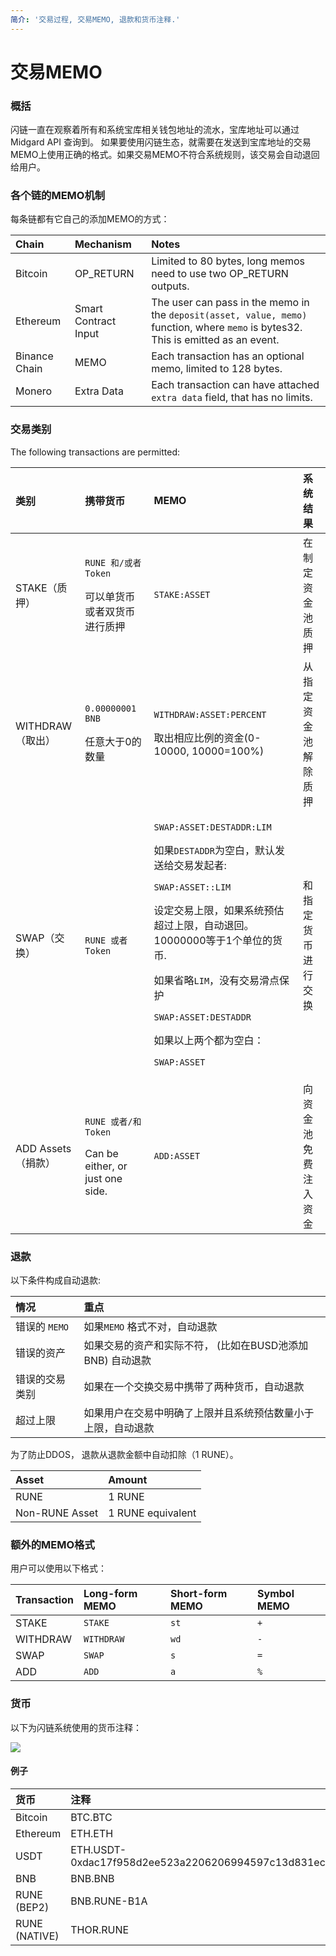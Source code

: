 ```yaml
---
简介: '交易过程, 交易MEMO, 退款和货币注释.'
---
```


# 交易MEMO

### 概括

闪链一直在观察着所有和系统宝库相关钱包地址的流水，宝库地址可以通过Midgard API 查询到。
如果要使用闪链生态，就需要在发送到宝库地址的交易MEMO上使用正确的格式。如果交易MEMO不符合系统规则，该交易会自动退回给用户。

### 各个链的MEMO机制

每条链都有它自己的添加MEMO的方式：

| Chain | Mechanism | Notes |
| :--- | :--- | :--- |
| Bitcoin | OP\_RETURN | Limited to 80 bytes, long memos need to use two OP\_RETURN outputs. |
| Ethereum | Smart Contract Input | The user can pass in the memo in the `deposit(asset, value, memo)` function, where `memo` is bytes32. This is emitted as an event.  |
| Binance Chain | MEMO | Each transaction has an optional memo, limited to 128 bytes.  |
| Monero | Extra Data | Each transaction can have attached `extra data` field, that has no limits.  |

### 交易类别

The following transactions are permitted:

<table>
  <thead>
    <tr>
      <th style="text-align:left">类别</th>
      <th style="text-align:left">携带货币</th>
      <th style="text-align:left">MEMO</th>
      <th style="text-align:left">系统结果</th>
    </tr>
  </thead>
  <tbody>
    <tr>
      <td style="text-align:left">STAKE（质押）</td>
      <td style="text-align:left">
        <p><code>RUNE 和/或者 Token</code>
        </p>
        <p>可以单货币或者双货币进行质押</p>
      </td>
      <td style="text-align:left"><code>STAKE:ASSET</code>
      </td>
      <td style="text-align:left">在制定资金池质押</td>
    </tr>
    <tr>
      <td style="text-align:left">WITHDRAW（取出）</td>
      <td style="text-align:left">
        <p><code>0.00000001 BNB</code>
        </p>
        <p>任意大于0的数量</p>
      </td>
      <td style="text-align:left">
        <p><code>WITHDRAW:ASSET:PERCENT</code>
        </p>
        <p>取出相应比例的资金(0-10000, 10000=100%)</p>
      </td>
      <td style="text-align:left">从指定资金池解除质押</td>
    </tr>
    <tr>
      <td style="text-align:left">SWAP（交换）</td>
      <td style="text-align:left">
        <p><code>RUNE 或者 Token</code>
        </p>
      </td>
      <td style="text-align:left">
        <p><code>SWAP:ASSET:DESTADDR:LIM</code>
        </p>
        <p>如果<code>DESTADDR</code>为空白，默认发送给交易发起者:</p>
        <p><code>SWAP:ASSET::LIM</code>
          <br />
        </p>
        <p>设定交易上限，如果系统预估超过上限，自动退回。
          10000000等于1个单位的货币.</p>
        <p></p>
        <p>如果省略<code>LIM</code>，没有交易滑点保护</p>
        <p> <code>SWAP:ASSET:DESTADDR</code>
        </p>
        <p></p>
        <p>如果以上两个都为空白：</p>
        <p> <code>SWAP:ASSET</code>
        </p>
      </td>
      <td style="text-align:left">和指定货币进行交换</td>
    </tr>
    <tr>
      <td style="text-align:left">ADD Assets（捐款）</td>
      <td style="text-align:left">
        <p><code>RUNE 或者/和 Token</code>
        </p>
        <p>Can be either, or just one side.</p>
      </td>
      <td style="text-align:left"><code>ADD:ASSET</code>
      </td>
      <td style="text-align:left">向资金池免费注入资金</td>
    </tr>
  </tbody>
</table>

### 退款

以下条件构成自动退款:

| 情况 | 重点 |
| :--- | :--- |
| 错误的 `MEMO` | 如果`MEMO` 格式不对，自动退款 |
| 错误的资产 | 如果交易的资产和实际不符， \(比如在BUSD池添加BNB\) 自动退款 |
| 错误的交易类别 | 如果在一个交换交易中携带了两种货币，自动退款 |
| 超过上限 | 如果用户在交易中明确了上限并且系统预估数量小于上限，自动退款  |

为了防止DDOS， 退款从退款金额中自动扣除（1 RUNE）。

| Asset | Amount |
| :--- | :--- |
| RUNE | 1 RUNE |
| Non-RUNE Asset | 1 RUNE equivalent |

### 额外的MEMO格式

用户可以使用以下格式：

| Transaction | Long-form MEMO | Short-form MEMO | Symbol MEMO |
| :--- | :--- | :--- | :--- |
| STAKE | `STAKE` | `st` | `+` |
| WITHDRAW | `WITHDRAW` | `wd` | `-` |
| SWAP | `SWAP` | `s` | `=` |
| ADD | `ADD` | `a` | `%` |

### 货币

以下为闪链系统使用的货币注释：

![](https://docs.google.com/drawings/u/1/d/skidhZPIsMKQ-XWJWb3EJaQ/image?w=698&h=276&rev=23&ac=1&parent=1ZoJQKvyATQekFbWMk_rqX96K9BSmCArh9e-A_g66wDQ)

#### 例子 

| 货币 | 注释 |
| :--- | :--- |
| Bitcoin | BTC.BTC |
| Ethereum | ETH.ETH |
| USDT | ETH.USDT-0xdac17f958d2ee523a2206206994597c13d831ec7 |
| BNB | BNB.BNB |
| RUNE \(BEP2\) | BNB.RUNE-B1A |
| RUNE \(NATIVE\) | THOR.RUNE |
